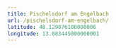 ```yaml
---
title: Pischelsdorf am Engelbach
url: /pischelsdorf-am-engelbach/
latitude: 48.129076100000006
longitude: 13.083445000000001
---
```

